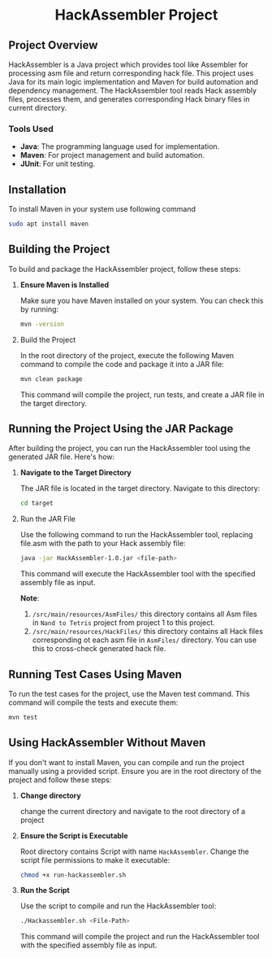 # <center> HackAssembler Project </center>

## Project Overview

HackAssembler is a Java project which provides tool like Assembler for processing asm file and return corresponding hack file. This project uses
Java for its main logic implementation and Maven for build automation and dependency management. The HackAssembler tool
reads Hack assembly files, processes them, and generates corresponding Hack binary files in current directory.

### Tools Used

- **Java**: The programming language used for implementation.
- **Maven**: For project management and build automation.
- **JUnit**: For unit testing.

## Installation

To install Maven in your system use following command

```bash
sudo apt install maven
```

## Building the Project

To build and package the HackAssembler project, follow these steps:

1. **Ensure Maven is Installed**

   Make sure you have Maven installed on your system. You can check this by running:

   ```bash
   mvn -version
   ```

2. Build the Project

   In the root directory of the project, execute the following Maven command to compile the code and package it into a JAR
   file:

   ```bash
   mvn clean package
   ```

   This command will compile the project, run tests, and create a JAR file in the target directory.

## Running the Project Using the JAR Package

After building the project, you can run the HackAssembler tool using the generated JAR file. Here's how:

1. **Navigate to the Target Directory**

   The JAR file is located in the target directory. Navigate to this directory:

   ```bash
   cd target
   ```

2. Run the JAR File

   Use the following command to run the HackAssembler tool, replacing file.asm with the path to your Hack assembly file:

   ```bash
   java -jar HackAssembler-1.0.jar <file-path>
   ```

   This command will execute the HackAssembler tool with the specified assembly file as input.

   **Note**:

   1. `/src/main/resources/AsmFiles/` this directory contains all Asm files in `Nand to Tetris` project from
      project 1 to this project.
   2. `/src/main/resources/HackFiles/` this directory contains all Hack files corresponding ot each asm file in
      `AsmFiles/` directory. You can use this to cross-check generated hack file.

## Running Test Cases Using Maven

To run the test cases for the project, use the Maven test command. This command will compile the tests and execute them:

```bash
mvn test
```

## Using HackAssembler Without Maven

If you don't want to install Maven, you can compile and run the project manually using a provided script. Ensure you are in the root directory of the project and follow these steps:

1. **Change directory**

   change the current directory and navigate to the root directory of a project

2. **Ensure the Script is Executable**

   Root directory contains Script with name `HackAssembler`. Change the script file permissions to make it executable:

   ```bash
   chmod +x run-hackassembler.sh
   ```

3. **Run the Script**

   Use the script to compile and run the HackAssembler tool:

   ```bash
   ./Hackassembler.sh <File-Path>
   ```

   This command will compile the project and run the HackAssembler tool with the specified assembly file as input.

